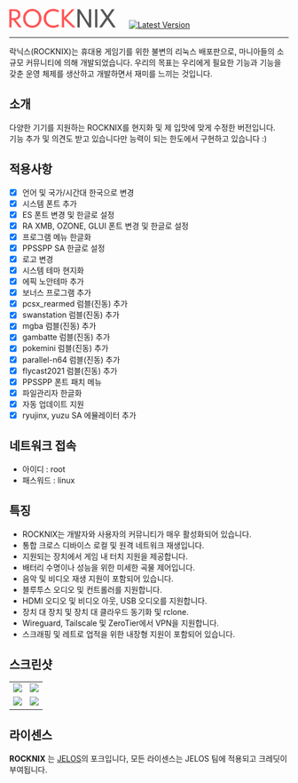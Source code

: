 <img src="https://raw.githubusercontent.com/UzuCore/ROCKNIX/dev/distributions/ROCKNIX/logos/rocknix-logo.png" width=192>&nbsp;&nbsp;&nbsp;&nbsp;&nbsp;&nbsp;[![Latest Version](https://img.shields.io/github/release/UzuCore/ROCKNIX.svg?color=FF5555&label=latest%20version&style=flat-square)](https://github.com/UzuCore/ROCKNIX/releases/latest)

---

락닉스(ROCKNIX)는 휴대용 게임기를 위한 불변의 리눅스 배포판으로, 마니아들의 소규모 커뮤니티에 의해 개발되었습니다. 우리의 목표는 우리에게 필요한 기능과 기능을 갖춘 운영 체제를 생산하고 개발하면서 재미를 느끼는 것입니다.


## 소개
다양한 기기를 지원하는 ROCKNIX를 현지화 및 제 입맛에 맞게 수정한 버전입니다.</br>
기능 추가 및 의견도 받고 있습니다만 능력이 되는 한도에서 구현하고 있습니다 :)

## 적용사항
 - [x] 언어 및 국가/시간대 한국으로 변경
 - [x] 시스템 폰트 추가
 - [x] ES 폰트 변경 및 한글로 설정
 - [x] RA XMB, OZONE, GLUI 폰트 변경 및 한글로 설정
 - [x] 프로그램 메뉴 한글화
 - [x] PPSSPP SA 한글로 설정
 - [x] 로고 변경
 - [x] 시스템 테마 현지화 
 - [x] 에픽 노안테마 추가
 - [x] 보너스 프로그램 추가
 - [x] pcsx_rearmed 럼블(진동) 추가
 - [x] swanstation 럼블(진동) 추가
 - [x] mgba 럼블(진동) 추가
 - [x] gambatte 럼블(진동) 추가
 - [x] pokemini 럼블(진동) 추가
 - [x] parallel-n64 럼블(진동) 추가
 - [x] flycast2021 럼블(진동) 추가
 - [x] PPSSPP 폰트 패치 메뉴
 - [x] 파일관리자 한글화
 - [x] 자동 업데이트 지원
 - [x] ryujinx, yuzu SA 에뮬레이터 추가

## 네트워크 접속
 - 아이디 : root
 - 패스워드 : linux

## 특징

* ROCKNIX는 개발자와 사용자의 커뮤니티가 매우 활성화되어 있습니다.
* 통합 크로스 디바이스 로컬 및 원격 네트워크 재생입니다.
* 지원되는 장치에서 게임 내 터치 지원을 제공합니다.
* 배터리 수명이나 성능을 위한 미세한 곡물 제어입니다.
* 음악 및 비디오 재생 지원이 포함되어 있습니다.
* 블루투스 오디오 및 컨트롤러를 지원합니다.
* HDMI 오디오 및 비디오 아웃, USB 오디오를 지원합니다.
* 장치 대 장치 및 장치 대 클라우드 동기화 및 rclone.
* Wireguard, Tailscale 및 ZeroTier에서 VPN을 지원합니다.
* 스크래핑 및 레트로 업적을 위한 내장형 지원이 포함되어 있습니다.

## 스크린샷

<table>
  <tr>
    <td><img src="https://rocknix.org/_inc/images/screenshots/system-view.png"/></td>
    <td><img src="https://rocknix.org/_inc/images/screenshots/menu.png"/></td>
  </tr>
  <tr>
    <td><img src="https://rocknix.org/_inc/images/screenshots/gamelist-view-metadata-immersive.png"/></td>
    <td><img src="https://rocknix.org/_inc/images/screenshots/gamelist-view-no-metadata-immersive.png"/></td>
  </tr>
</table>

## 라이센스

**ROCKNIX** 는 [JELOS](https://jelos.org/)의 포크입니다, 모든 라이센스는 JELOS 팀에 적용되고 크레딧이 부여됩니다.
